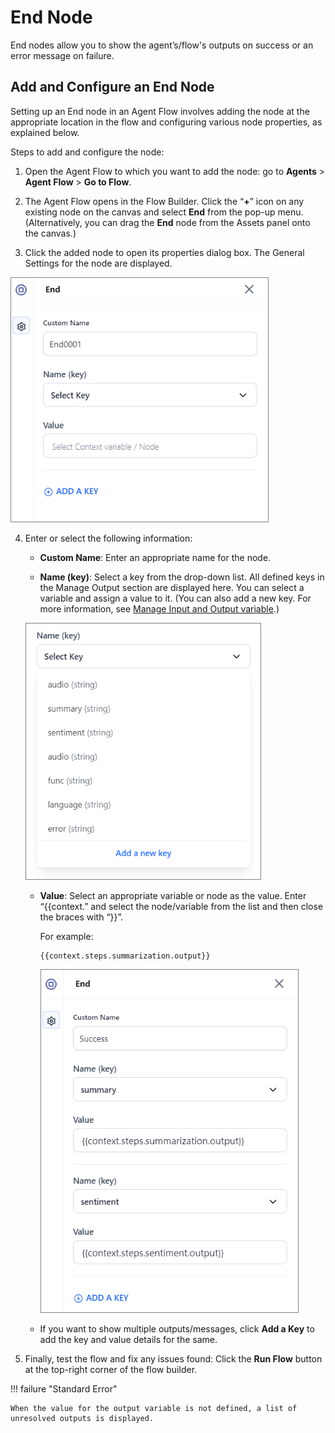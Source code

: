 # End Node

End nodes allow you to show the agent’s/flow's outputs on success or an error message on failure.   

## Add and Configure an End Node

Setting up an End node in an Agent Flow involves adding the node at the appropriate location in the flow and configuring various node properties, as explained below.

Steps to add and configure the node:

1. Open the Agent Flow to which you want to add the node: go to **Agents** > **Agent Flow** > **Go to Flow**.

2. The Agent Flow opens in the Flow Builder. Click the “**+**” icon on any existing node on the canvas and select **End** from the pop-up menu. (Alternatively, you can drag the **End** node from the Assets panel onto the canvas.)

3. Click the added node to open its properties dialog box. The General Settings for the node are displayed.  
<img src="./images/end-node-configure.png" alt="Configure End Node" title="Configure End Node" style="border: 1px solid gray; zoom:80%;">

4. Enter or select the following information:

    * **Custom Name**: Enter an appropriate name for the node.
    
    * **Name (key)**: Select a key from the drop-down list. All defined keys in the Manage Output section are displayed here. You can select a variable and assign a value to it. (You can also add a new key. For more information, see [Manage Input and Output variable](../../agents-flows/perform-other-actions-on-the-flow-builder/manage-input-and-output.md).)  
    <img src="./images/select-a-key.png" alt="Select a Key" title="Select a Key" style="border: 1px solid gray; zoom:80%;">
    
    * **Value**: Select an appropriate variable or node as the value. Enter “{{context.” and select the node/variable from the list and then close the braces with “}}”.
    
        For example:
        ~~~
        {{context.steps.summarization.output}}
        ~~~  
        <img src="./images/end-node-success-output.png" alt="Configure End Node" title="Configure End Node" style="border: 1px solid gray; zoom:80%;">

    * If you want to show multiple outputs/messages, click **Add a Key** to add the key and value details for the same.

5. Finally, test the flow and fix any issues found: Click the **Run Flow** button at the top-right corner of the flow builder.

!!! failure "Standard Error"

    When the value for the output variable is not defined, a list of unresolved outputs is displayed.


